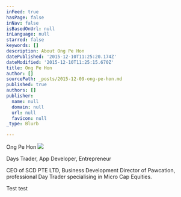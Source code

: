 ```yaml
---
inFeed: true
hasPage: false
inNav: false
isBasedOnUrl: null
inLanguage: null
starred: false
keywords: []
description: About Ong Pe Hon
datePublished: '2015-12-10T11:25:20.174Z'
dateModified: '2015-12-10T11:25:15.670Z'
title: Ong Pe Hon
author: []
sourcePath: _posts/2015-12-09-ong-pe-hon.md
published: true
authors: []
publisher:
  name: null
  domain: null
  url: null
  favicon: null
_type: Blurb

---
```

Ong Pe Hon
![](https://the-grid-user-content.s3-us-west-2.amazonaws.com/efeee4df-5138-4cff-964b-0643b8a0ab54.png)

Days Trader, App Developer, Entrepreneur

CEO of SCD PTE LTD, Business Development Director of Pawcation, professional Day Trader specialising in Micro Cap Equities.

Test test